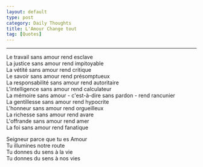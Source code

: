 ```yaml
---
layout: default
type: post
category: Daily Thoughts
title: L'Amour Change tout
tag: [Quotes]
---
```

***


 
 
 Le travail sans amour rend esclave  
 La justice sans amour rend impitoyable  
 La vétité sans amour rend critique  
 Le savoir sans amour rend présomptueux  
 La responsabilité sans amour rend autoritaire  
 L'intelligence sans amour rend calculateur  
 La mémoire sans amour - c'est-à-dire sans pardon - rend rancunier  
 La gentillesse sans amour rend hypocrite  
 L'honneur sans amour rend orgueilleux  
 La richesse sans amour rend avare  
 L'offrande sans amour rend amer  
 La foi sans amour rend fanatique  
 
 
 
 Seigneur parce que tu es Amour  
 Tu illumines notre route  
 Tu donnes du sens à la vie  
 Tu donnes du sens à nos vies